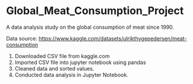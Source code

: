 # Global_Meat_Consumption_Project
A data analysis study on the global consumption of meat since 1990.

Data source: https://www.kaggle.com/datasets/ulrikthygepedersen/meat-consumption

1. Downloaded CSV file from kaggle.com
2. Imported CSV file into jupyter notebook using pandas
3. Cleaned data and sorted values.
4. Conducted data analysis in Jupyter Notebook.
